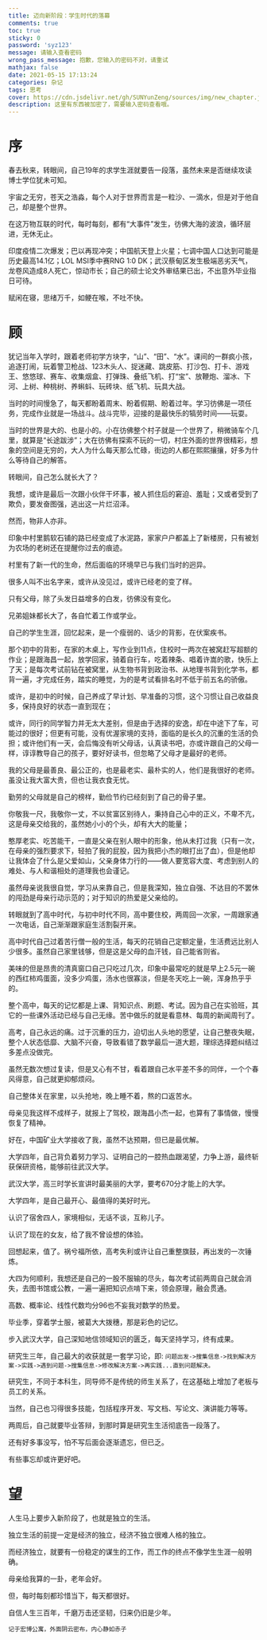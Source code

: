 ```yaml
---
title: 迈向新阶段：学生时代的落幕
comments: true
toc: true
sticky: 0
password: 'syz123'
message: 请输入查看密码
wrong_pass_message: 抱歉，您输入的密码不对，请重试
mathjax: false
date: 2021-05-15 17:13:24
categories: 杂记
tags: 思考
cover: https://cdn.jsdelivr.net/gh/SUNYunZeng/sources/img/new_chapter.jpg
description: 这里有东西被加密了，需要输入密码查看哦。
---
```


# 序

春去秋来，转眼间，自己19年的求学生涯就要告一段落，虽然未来是否继续攻读博士学位犹未可知。

宇宙之无穷，苍天之浩淼，每个人对于世界而言是一粒沙、一滴水，但是对于他自己，却是整个世界。

在这万物互联的时代，每时每刻，都有“大事件”发生，彷佛大海的波浪，循环层进，无休无止。

印度疫情二次爆发；巴以再现冲突；中国航天登上火星；七调中国人口达到可能是历史最高14.1亿；LOL MSI季中赛RNG 1:0 DK；武汉蔡甸区发生极端恶劣天气，龙卷风造成8人死亡，惊动市长；自己的硕士论文外审结果已出，不出意外毕业指日可待。

赋闲在寝，思绪万千，如鲠在喉，不吐不快。

# 顾

犹记当年入学时，跟着老师初学方块字，“山”、“田”、“水”。课间的一群疯小孩，追逐打闹，玩着警卫枪战、123木头人、捉迷藏、跳皮筋、打沙包、打卡、游戏王、悠悠球、赛车、收集烟盒、打弹珠、叠纸飞机、打“宝”、放鞭炮、溜冰、下河、上树、种桃树、养蝌蚪、玩砖块、纸飞机、玩具大战。

当时的时间慢急了，每天都盼着周末、盼着假期、盼着过年。学习彷佛是一项任务，完成作业就是一场战斗。战斗完毕，迎接的是最快乐的犒劳时间——玩耍。

当时的世界是大的、也是小的。小在彷佛整个村子就是一个世界了，稍微骑车个几里，就算是“长途跋涉”；大在彷佛有探索不玩的一切，村庄外面的世界很精彩，想象的空间是无穷的，大人为什么每天那么忙碌，街边的人都在熙熙攘攘，好多为什么等待自己的解答。

转眼间，自己怎么就长大了？

我想，或许是最后一次跟小伙伴干坏事，被人抓住后的窘迫、羞耻；又或者受到了欺负，要发奋图强，逃出这一片烂沼泽。

然而，物非人亦非。

印象中村里鹅软石铺的路已经变成了水泥路，家家户户都盖上了新楼房，只有被划为农场的老树还在提醒你过去的痕迹。

村里有了新一代的生命，然后面临的环境早已与我们当时的迥异。

很多人叫不出名字来，或许从没见过，或许已经老的变了样。

只有父母，除了头发日益增多的白发，彷佛没有变化。

兄弟姐妹都长大了，各自忙着工作或学业。

自己的学生生涯，回忆起来，是一个瘦弱的、话少的背影，在伏案疾书。

那个初中的背影，在家的木桌上，写作业到11点，住校时一两次在被窝赶写超额的作业；是跟海昌一起，放学回家，骑着自行车，吃着辣条、唱着许嵩的歌，快乐上了天；是每次考试前钻在被窝里，从生物书背到政治书、从地理书背到化学书，都背一遍，才完成任务，踏实的睡觉，为的是考试看排名时不低于前五名的骄傲。

或许，是初中的时候，自己养成了早计划、早准备的习惯，这个习惯让自己收益良多，保持良好的状态一直到现在；

或许，同行的同学智力并无太大差别，但是由于选择的安逸，却在中途下了车，可能过的很好；但更有可能，没有优渥家境的支持，面临的是长久的沉重的生活的负担；或许他们有一天，会后悔没有听父母话，认真读书吧，亦或许跟自己的父母一样，谆谆教导自己的孩子，要好好读书，但忽略了父母才是最好的老师。

我的父母是最善良、最公正的，也是最老实、最朴实的人，他们是我很好的老师。虽没让我大富大贵，但也让我衣食无忧。

勤劳的父母就是自己的榜样，勤俭节约已经刻到了自己的骨子里。

你敬我一尺，我敬你一丈，不以贫富区别待人，秉持自己心中的正义，不卑不亢，这是母亲交给我的，虽然她小小的个头，却有大大的能量；

憨厚老实、吃苦能干，一直是父亲在别人眼中的形象，他从未打过我（只有一次，在母亲的强烈要求下，轻拍了我的屁股，因为我把小杰的眼打出了血），但是他却让我体会了什么是父爱如山，父亲身体力行的——做人要宽容大度、考虑到别人的难处、与人和谐相处的道理我也会谨记。

虽然母亲说我很自觉，学习从来靠自己，但是我深知，独立自强、不达目的不罢休的闯劲是母亲行动示范的；对于知识的热爱是父亲给的。

转眼就到了高中时代，与初中时代不同，高中要住校，两周回一次家，一周跟家通一次电话，自己渐渐跟家庭生活割裂开来。

高中时代自己过着苦行僧一般的生活，每天的花销自己定额定量，生活费远比别人少很多。虽然自己家里钱够，但是这是父母的血汗钱，自己能省则省。

美味的但是昂贵的清真窗口自己只吃过几次，印象中最常吃的就是早上2.5元一碗的西红柿鸡蛋面，没多少鸡蛋，汤水也很寡淡，但是冬天吃上一碗，浑身热乎乎的。

整个高中，每天的记忆都是上课、背知识点、刷题、考试。因为自己在实验班，其它的一些课外活动已经与自己无缘。苦中做乐的就是看意林、每周的新闻周刊了。

高考，自己永远的痛。过于沉重的压力，迫切出人头地的愿望，让自己整夜失眠，整个人状态低靡、大脑不兴奋，导致看错了数学最后一道大题，理综选择题纠结过多差点没做完。

虽然无数次想过复读，但是又心有不甘，看着跟自己水平差不多的同伴，一个个春风得意，自己就更抑郁烦闷。

自己整体关在家里，以头抢地，晚上睡不着，熬的口返苦水。

母亲见我这样不成样子，就报上了驾校，跟海昌小杰一起，也算有了事情做，慢慢恢复了精神。

好在，中国矿业大学接收了我，虽然不达预期，但已是最优解。

大学四年，自己背负着努力学习、证明自己的一腔热血跟渴望，力争上游，最终斩获保研资格，能够前往武汉大学。

武汉大学，高三时学长宣讲时最美丽的大学，要考670分才能上的大学。

大学四年，是自己最开心、最值得的美好时光。

认识了宿舍四人，家境相似，无话不谈，互称儿子。

认识了现在的女友，给了我不曾设想的体验。

回想起来，值了。祸兮福所依，高考失利或许让自己重整旗鼓，再出发的一次锤炼。

大四为何顺利，我想还是自己的一股不服输的尽头，每次考试前两周自己就会消失，去图书馆或公教，一遍一遍把知识点啃下来，领会原理，融会贯通。

高数、概率论、线性代数均分96也不妄我对数学的热爱。

毕业季，穿着学士服，被葛大大拨穗，那是彩色的记忆。

步入武汉大学，自己深知地信领域知识的匮乏，每天坚持学习，终有成果。

研究生三年，自己最大的收获就是一套学习论，即: `问题出发->搜集信息->找到解决方案->实践->遇到问题->搜集信息->修改解决方案->再实践...直到问题解决。`

研究生，不同于本科生，同导师不是传统的师生关系了，在这基础上增加了老板与员工的关系。

当然，自己也习得很多技能，包括程序开发、写文档、写论文、演讲能力等等。

两周后，自己就要毕业答辩，到那时算是研究生生活彻底告一段落了。

还有好多事没写，怕不写后面会逐渐遗忘，但已乏。

有些事忘却或许更好吧。

# 望

人生马上要步入新阶段了，也就是独立的生活。

独立生活的前提一定是经济的独立，经济不独立很难人格的独立。

而经济独立，就要有一份稳定的谋生的工作，而工作的终点不像学生生涯一般明确。

母亲给我算的一卦，老年会好。

但，每时每刻都珍惜当下，每天都很好。

自信人生三百年，千磨万击还坚韧，归来仍旧是少年。

    记于宏博公寓，外面阴云密布，内心静如赤子







